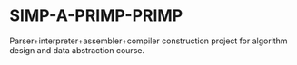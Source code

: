 # SIMP-A-PRIMP-PRIMP
Parser+interpreter+assembler+compiler construction project for algorithm design and data abstraction course.
